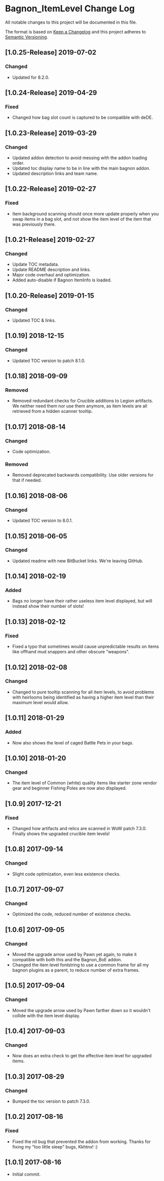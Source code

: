 # Bagnon_ItemLevel Change Log
All notable changes to this project will be documented in this file.

The format is based on [Keep a Changelog](http://keepachangelog.com/) 
and this project adheres to [Semantic Versioning](http://semver.org/).

## [1.0.25-Release] 2019-07-02
### Changed
- Updated for 8.2.0.

## [1.0.24-Release] 2019-04-29
### Fixed
- Changed how bag slot count is captured to be compatible with deDE. 

## [1.0.23-Release] 2019-03-29
### Changed 
- Updated addon detection to avoid messing with the addon loading order. 
- Updated toc display name to be in line with the main bagnon addon. 
- Updated description links and team name.

## [1.0.22-Release] 2019-02-27
### Fixed
- Item background scanning should once more update properly when you swap items in a bag slot, and not show the item level of the item that was previously there. 

## [1.0.21-Release] 2019-02-27
### Changed
- Update TOC metadata. 
- Update README description and links.
- Major code overhaul and optimization.
- Added auto-disable if Bagnon ItemInfo is loaded. 

## [1.0.20-Release] 2019-01-15
### Changed
- Updated TOC & links. 

## [1.0.19] 2018-12-15
### Changed
- Updated TOC version to patch 8.1.0.

## [1.0.18] 2018-09-09
### Removed
- Removed redundant checks for Crucible additions to Legion artifacts. We neither need them nor use them anymore, as item levels are all retrieved from a hidden scanner tooltip. 

## [1.0.17] 2018-08-14
### Changed
- Code optimization. 

### Removed
- Removed deprecated backwards compatibility. Use older versions for that if needed.

## [1.0.16] 2018-08-06
### Changed
- Updated TOC version to 8.0.1. 

## [1.0.15] 2018-06-05
### Changed
- Updated readme with new BitBucket links. We're leaving GitHub. 

## [1.0.14] 2018-02-19
### Added
- Bags no longer have their rather useless item level displayed, but will instead show their number of slots!

## [1.0.13] 2018-02-12
### Fixed
- Fixed a typo that sometimes would cause unpredictable results on items like offhand mud snappers and other obscure "weapons". 

## [1.0.12] 2018-02-08
### Changed
- Changed to pure tooltip scanning for all item levels, to avoid problems with heirlooms being identified as having a higher item level than their maximum level would allow. 

## [1.0.11] 2018-01-29
### Added
- Now also shows the level of caged Battle Pets in your bags.

## [1.0.10] 2018-01-20
### Changed
- The item level of Common (white) quality items like starter zone vendor gear and beginner Fishing Poles are now also displayed.

## [1.0.9] 2017-12-21
### Fixed
- Changed how artifacts and relics are scanned in WoW patch 7.3.0. Finally shows the upgraded crucible item levels! 

## [1.0.8] 2017-09-14
### Changed
- Slight code optimization, even less existence checks.

## [1.0.7] 2017-09-07
### Changed
- Optimized the code, reduced number of existence checks.

## [1.0.6] 2017-09-05
### Changed
- Moved the upgrade arrow used by Pawn yet again, to make it compatible with both this and the Bagnon_BoE addon.
- Changed the item level fontstring to use a common frame for all my bagnon plugins as a parent, to reduce number of extra frames.

## [1.0.5] 2017-09-04
### Changed
- Moved the upgrade arrow used by Pawn farther down so it wouldn't collide with the item level display.

## [1.0.4] 2017-09-03
### Changed
- Now does an extra check to get the effective item level for upgraded items.

## [1.0.3] 2017-08-29
### Changed
- Bumped the toc version to patch 7.3.0.

## [1.0.2] 2017-08-16
### Fixed
- Fixed the nil bug that prevented the addon from working. Thanks for fixing my "too little sleep" bugs, Kkhtnx! :) 

## [1.0.1] 2017-08-16
- Initial commit.
